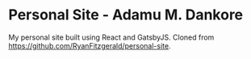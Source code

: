 # Personal Site - Adamu M. Dankore

My personal site built using React and GatsbyJS. Cloned from https://github.com/RyanFitzgerald/personal-site.
